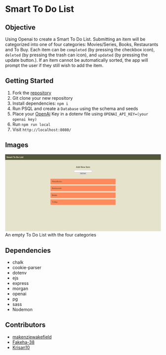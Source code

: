 Smart To Do List
=========

## Objective

Using Openai to create a Smart To Do List. Submitting an item will be categorized into one of four categories: Movies/Series, Books, Restaurants and To Buy. Each item can be ```completed``` (by pressing the checkbox icon), ```deleted``` (by pressing the trash can icon), and `updated` (by pressing the update button.). If an item cannot be automatically sorted, the app will prompt the user if they still wish to add the item.

## Getting Started

1. Fork the [repository](https://github.com/makenziewakefield/smart_todo_list)
2. Git clone your new repository
3. Install dependencies: `npm i`
4. Run PSQL and create a `Database` using the schema and seeds
5. Place your [OpenAi](https://openai.com/) Key in a dotenv file using `OPENAI_API_KEY=(your openai key)`
6. Run `npm run local`
7. Visit `http://localhost:8080/`

## Images
![Alt text](images/Empty_ToDo_List.png)
An empty To Do List with the four categories

## Dependencies
- chalk 
- cookie-parser 
- dotenv 
- ejs 
- express 
- morgan 
- openai 
- pg
- sass 
- Nodemon

## Contributors
- [makenziewakefield](https://github.com/makenziewakefield)
- [Fakeha-38](https://github.com/Fakeha-38)
- [Krisan10](https://github.com/Krisan10) 